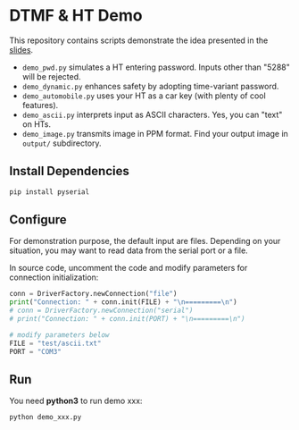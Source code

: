 # DTMF & HT Demo

This repository contains scripts demonstrate the idea presented in the [slides](https://docs.google.com/presentation/d/16PgaLe9n_umzwc4KC0pZJrMLSsOOJjpf2uFMVxoyk9M/).

- `demo_pwd.py` simulates a HT entering password. Inputs other than "5288" will be rejected.
- `demo_dynamic.py` enhances safety by adopting time-variant password.
- `demo_automobile.py` uses your HT as a car key (with plenty of cool features).
- `demo_ascii.py` interprets input as ASCII characters. Yes, you can "text" on HTs.
- `demo_image.py` transmits image in PPM format. Find your output image in `output/` subdirectory.

## Install Dependencies

```bash
pip install pyserial
```

## Configure

For demonstration purpose, the default input are files. Depending on your situation, you may want to read data from the serial port or a file.

In source code, uncomment the code and modify parameters for connection initialization:

```py
conn = DriverFactory.newConnection("file")
print("Connection: " + conn.init(FILE) + "\n=========\n")
# conn = DriverFactory.newConnection("serial")
# print("Connection: " + conn.init(PORT) + "\n=========\n")

# modify parameters below
FILE = "test/ascii.txt" 
PORT = "COM3"
```

## Run

You need **python3** to run demo xxx:

``` bash
python demo_xxx.py
```